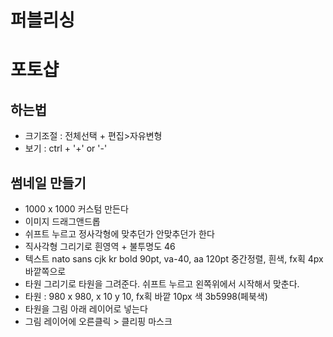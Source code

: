 # 퍼블리싱

# 포토샵

## 하는법

- 크기조절 : 전체선택 + 편집>자유변형
- 보기 : ctrl + '+' or '-'

## 썸네일 만들기

- 1000 x 1000 커스텀 만든다
- 이미지 드래그앤드롭
- 쉬프트 누르고 정사각형에 맞추던가 안맞추던가 한다
- 직사각형 그리기로 흰영역 + 불투명도 46
- 텍스트 nato sans cjk kr bold 90pt, va-40, aa 120pt 중간정렬, 흰색, fx획 4px 바깥쪽으로
- 타원 그리기로 타원을 그려준다. 쉬프트 누르고 왼쪽위에서 시작해서 맞춘다.
- 타원 : 980 x 980, x 10 y 10, fx획 바깥 10px 색 3b5998(페북색)
- 타원을 그림 아래 레이어로 넣는다
- 그림 레이어에 오른클릭 > 클리핑 마스크
